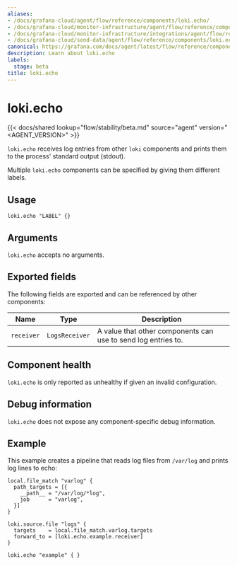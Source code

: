 ```yaml
---
aliases:
- /docs/grafana-cloud/agent/flow/reference/components/loki.echo/
- /docs/grafana-cloud/monitor-infrastructure/agent/flow/reference/components/loki.echo/
- /docs/grafana-cloud/monitor-infrastructure/integrations/agent/flow/reference/components/loki.echo/
- /docs/grafana-cloud/send-data/agent/flow/reference/components/loki.echo/
canonical: https://grafana.com/docs/agent/latest/flow/reference/components/loki.echo/
description: Learn about loki.echo
labels:
  stage: beta
title: loki.echo
---
```


# loki.echo

{{< docs/shared lookup="flow/stability/beta.md" source="agent" version="<AGENT_VERSION>" >}}

`loki.echo` receives log entries from other `loki` components and prints them
to the process' standard output (stdout).

Multiple `loki.echo` components can be specified by giving them
different labels.

## Usage

```river
loki.echo "LABEL" {}
```

## Arguments

`loki.echo` accepts no arguments.

## Exported fields

The following fields are exported and can be referenced by other components:

Name | Type | Description
---- | ---- | -----------
`receiver` | `LogsReceiver` | A value that other components can use to send log entries to.

## Component health

`loki.echo` is only reported as unhealthy if given an invalid configuration.

## Debug information

`loki.echo` does not expose any component-specific debug information.

## Example

This example creates a pipeline that reads log files from `/var/log` and
prints log lines to echo:

```river
local.file_match "varlog" {
  path_targets = [{
    __path__ = "/var/log/*log",
    job      = "varlog",
  }]
}

loki.source.file "logs" {
  targets    = local.file_match.varlog.targets
  forward_to = [loki.echo.example.receiver]
}

loki.echo "example" { }
```

